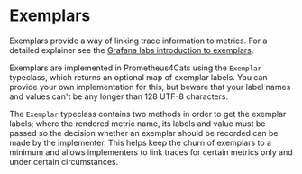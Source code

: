 # Exemplars

Exemplars provide a way of linking trace information to metrics. For a detailed explainer see the 
[Grafana labs introduction to exemplars](https://grafana.com/docs/grafana/latest/fundamentals/exemplars/).

Exemplars are implemented in Prometheus4Cats using the `Exemplar` typeclass, which returns an optional map of exemplar
labels. You can provide your own implementation for this, but beware that your label names and values can't be any
longer than 128 UTF-8 characters.

The `Exemplar` typeclass contains two methods in order to get the exemplar labels; where the rendered metric name, its
labels and value must be passed so the decision whether an exemplar should be recorded can be made by the implementer.
This helps keep the churn of exemplars to a minimum and allows implementers to link traces for certain metrics only
and under certain circumstances.